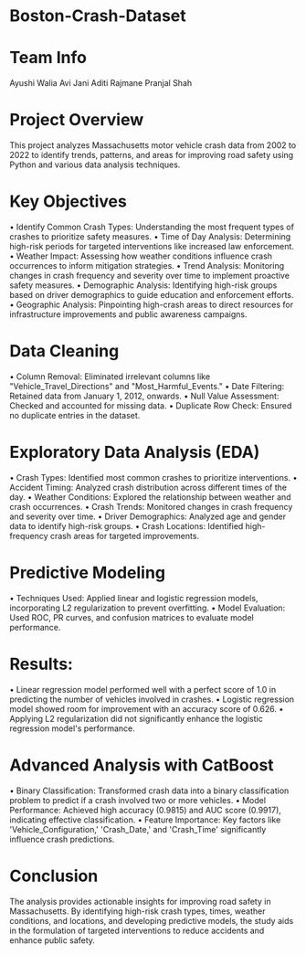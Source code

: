 # Boston-Crash-Dataset

# Team Info
  Ayushi Walia
  Avi Jani
  Aditi Rajmane
  Pranjal Shah
  
# Project Overview
  This project analyzes Massachusetts motor vehicle crash data from 2002 to 2022 to identify trends, patterns, and areas for improving road safety using Python and various data analysis techniques.

# Key Objectives
•	Identify Common Crash Types: Understanding the most frequent types of crashes to prioritize safety measures.
•	Time of Day Analysis: Determining high-risk periods for targeted interventions like increased law enforcement.
•	Weather Impact: Assessing how weather conditions influence crash occurrences to inform mitigation strategies.
•	Trend Analysis: Monitoring changes in crash frequency and severity over time to implement proactive safety measures.
•	Demographic Analysis: Identifying high-risk groups based on driver demographics to guide education and enforcement efforts.
•	Geographic Analysis: Pinpointing high-crash areas to direct resources for infrastructure improvements and public awareness campaigns.

# Data Cleaning
•	Column Removal: Eliminated irrelevant columns like "Vehicle_Travel_Directions" and "Most_Harmful_Events."
•	Date Filtering: Retained data from January 1, 2012, onwards.
•	Null Value Assessment: Checked and accounted for missing data.
•	Duplicate Row Check: Ensured no duplicate entries in the dataset.

# Exploratory Data Analysis (EDA)
•	Crash Types: Identified most common crashes to prioritize interventions.
•	Accident Timing: Analyzed crash distribution across different times of the day.
•	Weather Conditions: Explored the relationship between weather and crash occurrences.
•	Crash Trends: Monitored changes in crash frequency and severity over time.
•	Driver Demographics: Analyzed age and gender data to identify high-risk groups.
•	Crash Locations: Identified high-frequency crash areas for targeted improvements.

# Predictive Modeling
•	Techniques Used: Applied linear and logistic regression models, incorporating L2 regularization to prevent overfitting.
•	Model Evaluation: Used ROC, PR curves, and confusion matrices to evaluate model performance.

# Results:
•	Linear regression model performed well with a perfect score of 1.0 in predicting the number of vehicles involved in crashes.
•	Logistic regression model showed room for improvement with an accuracy score of 0.626.
•	Applying L2 regularization did not significantly enhance the logistic regression model's performance.

# Advanced Analysis with CatBoost
•	Binary Classification: Transformed crash data into a binary classification problem to predict if a crash involved two or more vehicles.
•	Model Performance: Achieved high accuracy (0.9815) and AUC score (0.9917), indicating effective classification.
•	Feature Importance: Key factors like 'Vehicle_Configuration,' 'Crash_Date,' and 'Crash_Time' significantly influence crash predictions.

# Conclusion
The analysis provides actionable insights for improving road safety in Massachusetts. By identifying high-risk crash types, times, weather conditions, and locations, and developing predictive models, the study aids in the formulation of targeted interventions to reduce accidents and enhance public safety.
